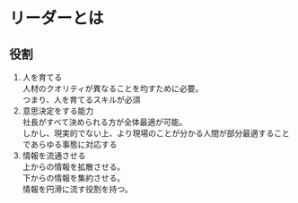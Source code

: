 # リーダーとは

## 役割

1. 人を育てる  
  人材のクオリティが異なることを均すために必要。  
  つまり、人を育てるスキルが必須
2. 意思決定をする能力  
  社長がすべて決められる方が全体最適が可能。  
  しかし、現実的でない上、より現場のことが分かる人間が部分最適することであらゆる事態に対応する
3. 情報を流通させる  
  上からの情報を拡散させる。  
  下からの情報を集約させる。  
  情報を円滑に流す役割を持つ。
